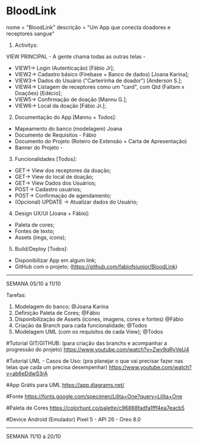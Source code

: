 # BloodLink
nome = "BloodLink"
descrição = "Um App que conecta doadores e receptores sangue"

1. Activitys:

VIEW PRINCIPAL - A gente chama todas  as outras telas - 
- VIEW1->  Login (Autenticação) [Fábio Jr];
- VIEW2-> Cadastro básico (Firebase + Banco de dados) [Joana Karina];
- VIEW3-> Dados do Usuário ("Carteirinha de doador") [Anderson S.];
- VIEW4-> Listagem de receptores como um "card", com Qtd (Faltam x Doações) [Edécio];
- VIEW5-> Confirmação de doação [Mannu G.];
- VIEW6-> Local da doação [Fábio Jr.];

2. Documentação do App [Mannu + Todos]:
- Mapeamento do banco (modelagem) Joana
- Documento de Requisitos - Fábio
- Documento do Projeto (Roteiro de Extensão + Carta de Apresentação)
- Banner do Projeto - 


3. Funcionalidades [Todos]:
- GET-> View dos receptores da doação;
- GET-> View do local de doação;
- GET-> View Dados dos Usuários;
- POST-> Cadastro usuários;
- POST-> Confirmação de agendamento;
- (Opcional) UPDATE -> Atualizar dados do Usuário;


4. Design UX/UI [Joana + Fábio]:
- Paleta de cores;
- Fontes de texto;
- Assets (imgs, icons);


5. Build/Deploy [Todos]:
- Disponibilizar App em algum link;
- GitHub com o projeto; (https://github.com/fabiofsjunior/BloodLink)

--------------------------------------------------------------------------------------
SEMANA 05/10 a 11/10

Tarefas:
1. Modelagem do banco; @Joana Karina 
2. Definição Paleta de Cores; @Fábio
3. Disponibilização de Assets (ícones, imagens, cores e fontes) @Fábio
4. Criação da Branch para cada funcionalidade; @Todos
5. Modelagem UML (com os requisitos de cada View); @Todos

#Tutorial GIT/GITHUB: 
(para criação das branchs e acompanhar a progressão do projeto)
https://www.youtube.com/watch?v=Zwv9qRyVeU4

#Tutorial UML - Casos de Uso: 
(pra planejar o que vai precisar fazer nas telas que cada um precisa desempenhar)
https://www.youtube.com/watch?v=ab6eDdwS3rA

#App Grátis para UML
https://app.diagrams.net/

#Fonte
https://fonts.google.com/specimen/Lilita+One?query=Lilita+One

#Paleta de Cores
https://colorhunt.co/palette/c96868fadfa1fff4ea7eacb5

#Device Android (Emulador)
Pixel 5 - API 26 - Oreo 8.0

--------------------------------------------------------------------------------------
SEMANA 11/10 a 20/10





